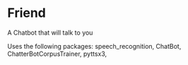 # Friend
A Chatbot that will talk to you

Uses the following packages:
speech_recognition,
ChatBot,
ChatterBotCorpusTrainer,
pyttsx3,
